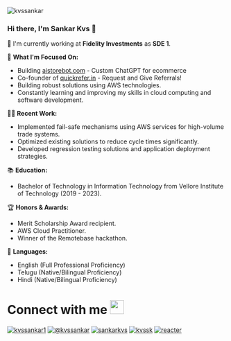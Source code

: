
<div align="center">
<p align="left"> <img src="https://komarev.com/ghpvc/?username=kvssankar&label=Profile%20views&color=0e75b6&style=flat" alt="kvssankar" /> </p>  
</div>


### Hi there, I'm Sankar Kvs 👋

🏢 I'm currently working at **Fidelity Investments** as **SDE 1**.

🌱 **What I'm Focused On:**

 -   Building [aistorebot.com](aistorebot.com) - Custom ChatGPT for ecommerce
 -   Co-founder of [quickrefer.in](quickrefer.in) - Request and Give Referrals!
 -   Building robust solutions using AWS technologies.
 -   Constantly learning and improving my skills in cloud computing and software development.

👨‍💻 **Recent Work:**

-   Implemented fail-safe mechanisms using AWS services for high-volume trade systems.
-   Optimized existing solutions to reduce cycle times significantly.
-   Developed regression testing solutions and application deployment strategies.

📚 **Education:**

-   Bachelor of Technology in Information Technology from Vellore Institute of Technology (2019 - 2023).

🏆 **Honors & Awards:**

-   Merit Scholarship Award recipient.
-   AWS Cloud Practitioner.
-   Winner of the Remotebase hackathon.

💬 **Languages:**

-   English (Full Professional Proficiency)
-   Telugu (Native/Bilingual Proficiency)
-   Hindi (Native/Bilingual Proficiency)


# Connect with me <img src="https://raw.githubusercontent.com/ShahriarShafin/ShahriarShafin/main/Assets/handshake.gif" height="32px">
<p>  
<a href="https://twitter.com/kvssankar1" target="blank"><img align="center" src="https://img.shields.io/badge/Twitter-1DA1F2?style=for-the-badge&logo=twitter&logoColor=white" alt="kvssankar1"/></a>  
<a href="https://medium.com/@kvssankar" target="blank"><img align="center" src="https://img.shields.io/badge/Medium-12100E?style=for-the-badge&logo=medium&logoColor=white" alt="@kvssankar" /></a> 
<a href="https://linkedin.com/in/sankarkvs" target="blank"><img align="center" src="https://img.shields.io/badge/LinkedIn-0077B5?style=for-the-badge&logo=linkedin&logoColor=white" alt="sankarkvs"/></a>  
<a href="https://instagram.com/kvssk" target="blank"><img align="center" src="https://img.shields.io/badge/Instagram-E4405F?style=for-the-badge&logo=instagram&logoColor=white" alt="kvssk" /></a>  
<a href="https://fb.com/reacter" target="blank"><img align="center" src="https://img.shields.io/badge/Facebook-1877F2?style=for-the-badge&logo=facebook&logoColor=white" alt="reacter" /></a>  

 
</p>  
